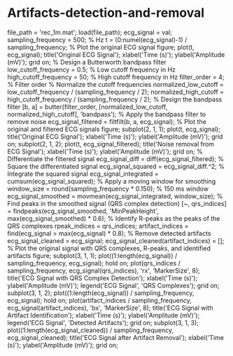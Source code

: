 # Artifacts-detection-and-removal
file_path = 'rec_1m.mat';
load(file_path);
ecg_signal = val;
sampling_frequency = 500; % Hz
t = (0:numel(ecg_signal)-1) / sampling_frequency;
% Plot the original ECG signal
figure;
plot(t, ecg_signal);
title('Original ECG Signal');
xlabel('Time (s)');
ylabel('Amplitude (mV)');
grid on;
% Design a Butterworth bandpass filter
low_cutoff_frequency = 0.5; % Low cutoff frequency in Hz
high_cutoff_frequency = 50; % High cutoff frequency in Hz
filter_order = 4; % Filter order
% Normalize the cutoff frequencies
normalized_low_cutoff = low_cutoff_frequency / (sampling_frequency / 2);
normalized_high_cutoff = high_cutoff_frequency / (sampling_frequency / 2);
% Design the bandpass filter
[b, a] = butter(filter_order, [normalized_low_cutoff,
 normalized_high_cutoff], 'bandpass');
% Apply the bandpass filter to remove noise
ecg_signal_filtered = filtfilt(b, a, ecg_signal);
% Plot the original and filtered ECG signals
figure;
subplot(2, 1, 1);
plot(t, ecg_signal);
title('Original ECG Signal');
xlabel('Time (s)');
ylabel('Amplitude (mV)');
grid on;
subplot(2, 1, 2);
plot(t, ecg_signal_filtered);
title('Noise removal from ECG Signal');
xlabel('Time (s)');
ylabel('Amplitude (mV)');
grid on;
% Differentiate the filtered signal
ecg_signal_diff = diff(ecg_signal_filtered);
% Square the differentiated signal
ecg_signal_squared = ecg_signal_diff.^2;
% Integrate the squared signal
ecg_signal_integrated = cumsum(ecg_signal_squared);
% Apply a moving window for smoothing
window_size = round(sampling_frequency * 0.150); % 150 ms window
ecg_signal_smoothed = movmean(ecg_signal_integrated, window_size);
% Find peaks in the smoothed signal (QRS complex detection)
[~, qrs_indices] = findpeaks(ecg_signal_smoothed, 'MinPeakHeight', max(ecg_signal_smoothed) * 0.6);
% Identify R-peaks as the peaks of the QRS complexes
rpeak_indices = qrs_indices;
artifact_indices = find(ecg_signal > max(ecg_signal) * 0.8);
% Remove detected artifacts
ecg_signal_cleaned = ecg_signal;
ecg_signal_cleaned(artifact_indices) = [];
% Plot the original signal with QRS complexes, R-peaks, and identified artifacts
figure;
subplot(3, 1, 1);
plot((1:length(ecg_signal)) / sampling_frequency, ecg_signal);
hold on;
plot(qrs_indices / sampling_frequency, ecg_signal(qrs_indices), 'rx', 'MarkerSize', 8);
title('ECG Signal with QRS Complex Detection');
xlabel('Time (s)');
ylabel('Amplitude (mV)');
legend('ECG Signal', 'QRS Complexes');
grid on;
subplot(3, 1, 2);
plot((1:length(ecg_signal)) / sampling_frequency, ecg_signal);
hold on;
plot(artifact_indices / sampling_frequency, ecg_signal(artifact_indices), 'bx', 'MarkerSize', 8);
title('ECG Signal with Artifact Identification');
xlabel('Time (s)');
ylabel('Amplitude (mV)');
legend('ECG Signal', 'Detected Artifacts');
grid on;
subplot(3, 1, 3);
plot((1:length(ecg_signal_cleaned)) / sampling_frequency, ecg_signal_cleaned);
title('ECG Signal after Artifact Removal');
xlabel('Time (s)');
ylabel('Amplitude (mV)');
grid on;
